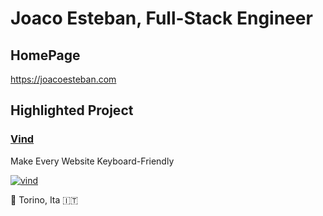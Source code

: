 # Joaco Esteban, Full-Stack Engineer

## HomePage
https://joacoesteban.com

## Highlighted Project

### [Vind](https://vind-works.io)
Make Every Website Keyboard-Friendly

[![vind](https://framerusercontent.com/assets/0cRbqcHiQQhwI1dvF0GadSnmYiU.png)](https://vind-works.io)

📍 Torino, Ita 🇮🇹

